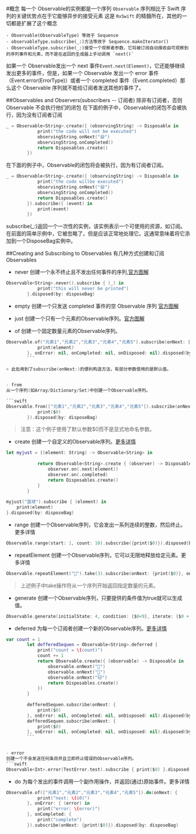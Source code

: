 #概念
每一个 Observable的实例都是一个序列
`Observable` 序列相比于 Swift 序列的关键优势点在于它能够异步的接受元素
这是 `RxSwift` 的精髓所在，其他的一切都是扩展了这个概念

    - Observable(ObservableType) 等效于 Sequence
    - observableType.subscribe(_:)方法等效于 Sequence.makeIterator()
    - ObservableType.subscribe(_:)接受一个观察者参数，它将被订阅自动接收由可观察到的序列事件和元素，而不是在返回的生成器上手动调用 `next()`
    
如果一个 Observable发出一个 next 事件`Event.next(Element)`，它还能够继续发出更多的事件，但是，如果一个 Observable 发出一个 error 事件（Event.error(ErrorType)）或者一个 completed 事件（Event.completed）那么这个 Observable 序列就不能给订阅者发送其他的事件了。

##Observables and Observers(subscribers -- 订阅者)
除非有订阅者，否则 Observable 不会执行他们的闭包
在下面的例子中，Observable的闭包不会被执行，因为没有订阅者订阅

```swift
_ = Observable<String>.create({ (observingString) -> Disposable in
            print("the code will not be executed")
            observingString.onNext("😆")
            observingString.onCompleted()
            return Disposables.create()
        })
```

在下面的例子中，Observable的闭包将会被执行，因为有订阅者订阅。

```swift
_ = Observable<String>.create({ (observingString) -> Disposable in
            print("the code willbe executed")
            observingString.onNext("😆")
            observingString.onCompleted()
            return Disposables.create()
        }).subscribe({ (event) in
            print(event)
        })
```

subscribe(_:)返回一个一次性的实例，该实例表示一个可使用的资源，如订阅。在前面的简单示例中，它被忽略了，但是应该正常地处理它。这通常意味着将它添加到一个DisposeBag实例中。

##Creating and Subscribing to Observables
有几种方式创建和订阅 Observables
- never
创建一个永不终止且不发出任何事件的序列,[官方图解](http://reactivex.io/documentation/operators/empty-never-throw.html)
```swift
Observable<String>.never().subscribe { (_) in
            print("this will never be printed")
        }.disposed(by: disposeBag)
```
- empty
创建一个只发送 completed 事件的空 Observable 序列 [官方图解](http://reactivex.io/documentation/operators/empty-never-throw.html)

- just
创建一个只有一个元素的Observable序列。[官方图解](http://reactivex.io/documentation/operators/just.html)

- of
创建一个固定数量元素的Observable序列。
```swift
Observable.of("元素1","元素2","元素3","元素4","元素5").subscribe(onNext: { (element) in
            print(element)
        }, onError: nil, onCompleted: nil, onDisposed: nil).disposed(by: disposeBag)
        ```
        
> 此处用到了subscribe(onNext:)的便利构造方法，有部分参数使用的是默认值。


- from
从一个序列(如Array/Dictionary/Set)中创建一个Observable序列。

```swift
Observable.from(["元素1","元素2","元素3","元素4","元素5"]).subscribe(onNext: {
            print($0)
        }).disposed(by: disposeBag)
```
> 注意：这个例子使用了默认参数$0而不是显式地命名参数。


- create
创建一个自定义的Observable序列。[更多详情](http://reactivex.io/documentation/operators/create.html)

```swift
let myjust = {(element: String) -> Observable<String> in
            
            return Observable<String>.create { (observer) -> Disposable in
                observer.on(.next(element))
                observer.on(.completed)
                return Disposables.create()
            }
        }
        
myjust("篮球").subscribe { (element) in
    print(element)
}.disposed(by: disposeBag)
```

- range
创建一个Observable序列，它会发出一系列连续的整数，然后终止。更多详情

```swift
Observable.range(start: 1, count: 10).subscribe({print($0)}).disposed(by: disposeBag)
```

- repeatElement
创建一个Observable序列，它可以无限地释放给定元素。更多详情

```swift
Observable.repeatElement("🏀").take(3).subscribe(onNext: {print($0)}, onError: nil, onCompleted: nil, onDisposed: nil).disposed(by: disposeBag)

```
> 上述例子中take操作符从一个序列开始返回指定数量的元素。


- generate
创建一个Observable序列，只要提供的条件值为true就可以生成值。
```swift
Observable.generate(initialState: 4, condition: {$0<9}, iterate: {$0 + 1}).subscribe(onNext: {print($0)}, onError: nil, onCompleted: nil, onDisposed: nil).disposed(by: disposeBag)
```

- deferred
为每一个订阅者创建一个新的Observable序列。[更多详情](http://reactivex.io/documentation/operators/defer.html)
```swift
var count = 1
        let defferedSequen = Observable<String>.deferred {
            print("count = \(count)")
            count += 1
            return Observable.create({ (observable) -> Disposable in
                observable.onNext("🐐")
                observable.onNext("🐗")
                observable.onNext("🐱")
                return Disposables.create()
            })
        }
        
        defferedSequen.subscribe(onNext: {
            print($0)
        }, onError: nil, onCompleted: nil, onDisposed: nil).disposed(by: disposeBag)
        defferedSequen.subscribe(onNext: {
            print($0)
        }, onError: nil, onCompleted: nil, onDisposed: nil).disposed(by: disposeBag)
        ```


- error
创建一个不会发送任何条目并且立即终止错误的Observable序列。
```swift
Observable<Int>.error(TestError.test).subscribe { print($0) }.disposed(by: disposeBag)

```

- do
为每个发出的事件调用一个副作用操作，并返回(通过)原始事件。更多详情

```swift
Observable.of(["元素1","元素2","元素3","元素4","元素5"]).do(onNext: {
            print("next: \($0)")
        }, onError: { (error) in
            print("error: \(error)")
        }, onCompleted: {
            print("complete")
        }).subscribe(onNext: {print($0)}).disposed(by: disposeBag)
```

